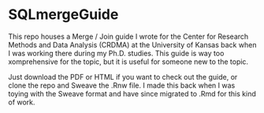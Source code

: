 # SQLmergeGuide

This repo houses a Merge / Join guide I wrote for the Center for Research Methods and Data Analysis (CRDMA) at the University of Kansas back when I was working there during my Ph.D. studies. This guide is way too xomprehensive for the topic, but it is useful for someone new to the topic.

Just download the PDF or HTML if you want to check out the guide, or clone the repo and Sweave the .Rnw file. I made this back when I was toying with the Sweave format and have since migrated to .Rmd for this kind of work. 



